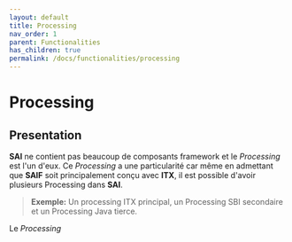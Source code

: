 ```yaml
---
layout: default
title: Processing
nav_order: 1
parent: Functionalities
has_children: true
permalink: /docs/functionalities/processing
---
```


# Processing

## Presentation

**SAI** ne contient pas beaucoup de composants framework et le _Processing_ est l'un d'eux.
Ce _Processing_ a une particularité car même en admettant que **SAIF** soit principalement conçu avec **ITX**, il est possible d'avoir plusieurs Processing dans **SAI**.
>**Exemple:** Un processing ITX principal, un Processing SBI secondaire et un Processing Java tierce.

Le _Processing_ 
